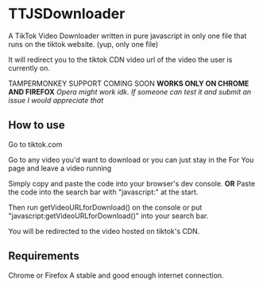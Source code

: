 # TTJSDownloader

A TikTok Video Downloader written in pure javascript in only one file that runs on the tiktok website. 
(yup, only one file)

It will redirect you to the tiktok CDN video url of the video the user is currently on.

TAMPERMONKEY SUPPORT COMING SOON
**WORKS ONLY ON CHROME AND FIREFOX**
*Opera might work idk. If someone can test it and submit an issue I would appreciate that*

## How to use
Go to tiktok.com

Go to any video you'd want to download or you can just stay in the For You page and leave a video running

Simply copy and paste the code into your browser's dev console.
**OR**
Paste the code into the search bar with "javascript:" at the start.

Then run getVideoURLforDownload() on the console or put "javascript:getVideoURLforDownload()" into your search bar.

You will be redirected to the video hosted on tiktok's CDN.

## Requirements

Chrome or Firefox
A stable and good enough internet connection.
